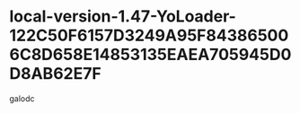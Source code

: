 # local-version-1.47-YoLoader-122C50F6157D3249A95F843865006C8D658E14853135EAEA705945D0D8AB62E7F
galodc
